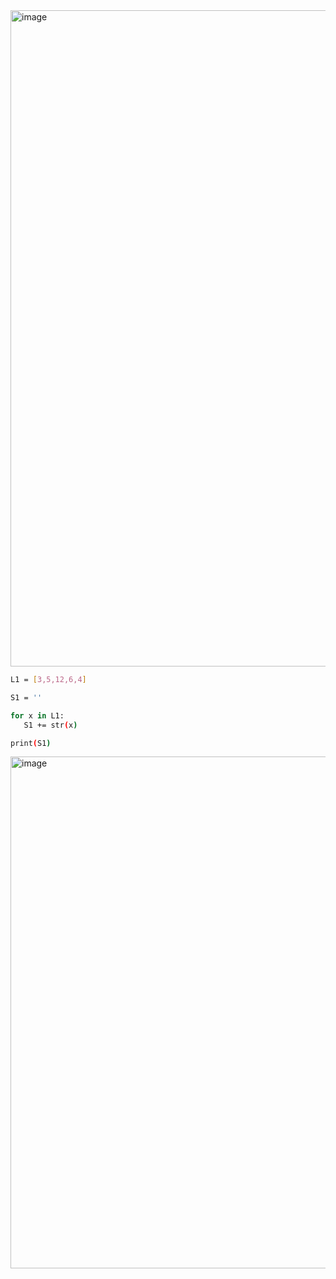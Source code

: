 <img width="1050" alt="image" src="https://github.com/user-attachments/assets/713a4683-5491-4220-b691-5d012db24d6a" />

```sh
L1 = [3,5,12,6,4]

S1 = ''

for x in L1:
   S1 += str(x)

print(S1)
```

<img width="819" alt="image" src="https://github.com/user-attachments/assets/a0a03adc-4200-4847-90e5-f93396c7832b" />
